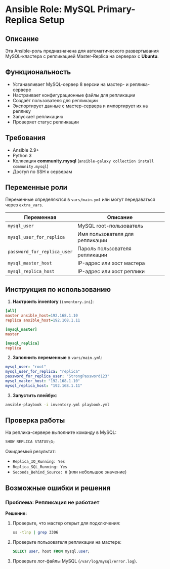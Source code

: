 # Ansible Role: MySQL Primary-Replica Setup

## Описание
Эта Ansible-роль предназначена для автоматического развертывания MySQL-кластера с репликацией Master-Replica на серверах с **Ubuntu**.

## Функциональность
- Устанавливает MySQL-сервер 8 версии на мастер- и реплика-сервере
- Настраивает конфигурационные файлы для репликации
- Создаёт пользователя для репликации
- Экспортирует данные с мастер-сервера и импортирует их на реплику
- Запускает репликацию
- Проверяет статус репликации

## Требования
- Ansible 2.9+
- Python 3
- Коллекция **community.mysql** (`ansible-galaxy collection install community.mysql`)
- Доступ по SSH к серверам

## Переменные роли
Переменные определяются в `vars/main.yml` или могут передаваться через `extra_vars`.

| Переменная               | Описание                                      |
|--------------------------|----------------------------------------------|
| `mysql_user`            | MySQL root-пользователь                      |
| `mysql_user_for_replica`| Имя пользователя для репликации              |
| `password_for_replica_user` | Пароль пользователя репликации          |
| `mysql_master_host`      | IP-адрес или хост мастера                    |
| `mysql_replica_host`     | IP-адрес или хост реплики                    |

## Инструкция по использованию

1. **Настроить inventory** (`inventory.ini`):

```ini
[all]
master ansible_host=192.168.1.10
replica ansible_host=192.168.1.11

[mysql_master]
master

[mysql_replica]
replica

```

2. **Заполнить переменные** в `vars/main.yml`:

```yaml
mysql_user: "root"
mysql_user_for_replica: "replica"
password_for_replica_user: "StrongPassword123"
mysql_master_host: "192.168.1.10"
mysql_replica_host: "192.168.1.11"
```

3. **Запустить плейбук**:

```sh
ansible-playbook -i inventory.yml playbook.yml
```

## Проверка работы
На реплика-сервере выполните команду в MySQL:

```sql
SHOW REPLICA STATUS\G;
```

Ожидаемый результат:
- `Replica_IO_Running: Yes`
- `Replica_SQL_Running: Yes`
- `Seconds_Behind_Source: 0` (или небольшое значение)

## Возможные ошибки и решения

### Проблема: Репликация не работает
**Решение:**
1. Проверьте, что мастер открыт для подключения:
   ```sh
   ss -tlnp | grep 3306
   ```
2. Проверьте пользователя репликации на мастере:
   ```sql
   SELECT user, host FROM mysql.user;
   ```
3. Проверьте лог-файлы MySQL (`/var/log/mysql/error.log`).

